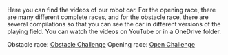 Here you can find the videos of our robot car. For the opening race, there are many different complete races, and for the obstacle race, there are several compilations so that you can see the car in different versions of the playing field. You can watch the videos on YouTube or in a OneDrive folder.

Obstacle race: [Obstacle Challenge](https://youtu.be/vBoxq39uFFE) 
Opening race: [Open Challenge](https://youtu.be/RovL_1caEJ0)



